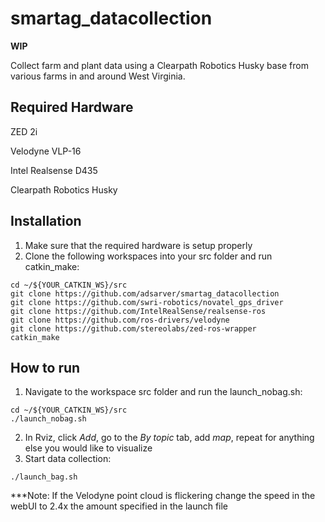 # smartag_datacollection
  **WIP**
  
  Collect farm and plant data using a Clearpath Robotics Husky base from various farms in and around West Virginia.
  
## Required Hardware

 ZED 2i
 
 Velodyne VLP-16
 
 Intel Realsense D435
 
 Clearpath Robotics Husky

## Installation
  1. Make sure that the required hardware is setup properly
  2. Clone the following workspaces into your src folder and run catkin_make:
  ```
  cd ~/${YOUR_CATKIN_WS}/src
  git clone https://github.com/adsarver/smartag_datacollection
  git clone https://github.com/swri-robotics/novatel_gps_driver
  git clone https://github.com/IntelRealSense/realsense-ros
  git clone https://github.com/ros-drivers/velodyne
  git clone https://github.com/stereolabs/zed-ros-wrapper
  catkin_make
  ```
## How to run
  1. Navigate to the workspace src folder and run the launch_nobag.sh:
  ```
  cd ~/${YOUR_CATKIN_WS}/src
  ./launch_nobag.sh
  ```
  2. In Rviz, click *Add*, go to the *By topic* tab, add *map*, repeat for anything else you would like to visualize
  3. Start data collection:
  ```
  ./launch_bag.sh
  ```
  ***Note: If the Velodyne point cloud is flickering change the speed in the webUI to 2.4x the amount specified in the launch file
